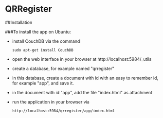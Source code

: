 QRRegister
==========

##Installation

###To install the app on Ubuntu:


* install CouchDB via the command

    ` sudo apt-get install CouchDB `

* open the web interface in your browser at http://localhost:5984/_utils
* create a database, for example named "qrregister"
* in this database, create a document with id with an easy to remember id, for example "app", and save it.
* in the document with id "app", add the file "index.html" as attachment

* run the application in your browser via

    ` http://localhost:5984/qrregister/app/index.html `

